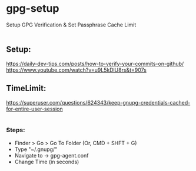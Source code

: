 # gpg-setup


Setup GPG Verification & Set Passphrase Cache Limit <br> <br> 


## Setup:
https://daily-dev-tips.com/posts/how-to-verify-your-commits-on-github/ <br>
https://www.youtube.com/watch?v=u9L5kDlU8rs&t=907s



## TimeLimit:
https://superuser.com/questions/624343/keep-gnupg-credentials-cached-for-entire-user-session <br> <br>

### Steps: <br>
- Finder > Go > Go To Folder (Or, CMD + SHFT + G)
- Type "~/.gnupg/"
- Navigate to -> gpg-agent.conf
- Change Time (in seconds)
